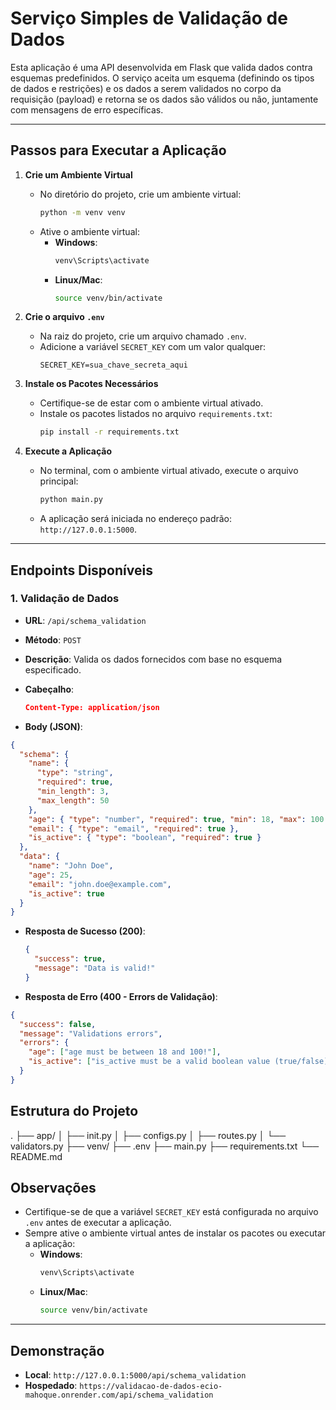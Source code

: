 # Serviço Simples de Validação de Dados

Esta aplicação é uma API desenvolvida em Flask que valida dados contra esquemas predefinidos. O serviço aceita um esquema (definindo os tipos de dados e restrições) e os dados a serem validados no corpo da requisição (payload) e retorna se os dados são válidos ou não, juntamente com mensagens de erro específicas.

---

## Passos para Executar a Aplicação

1. **Crie um Ambiente Virtual**

   - No diretório do projeto, crie um ambiente virtual:
     ```bash
     python -m venv venv
     ```
   - Ative o ambiente virtual:
     - **Windows**:
       ```bash
       venv\Scripts\activate
       ```
     - **Linux/Mac**:
       ```bash
       source venv/bin/activate
       ```

2. **Crie o arquivo `.env`**

   - Na raiz do projeto, crie um arquivo chamado `.env`.
   - Adicione a variável `SECRET_KEY` com um valor qualquer:
     ```env
     SECRET_KEY=sua_chave_secreta_aqui
     ```

3. **Instale os Pacotes Necessários**

   - Certifique-se de estar com o ambiente virtual ativado.
   - Instale os pacotes listados no arquivo `requirements.txt`:
     ```bash
     pip install -r requirements.txt
     ```

4. **Execute a Aplicação**

   - No terminal, com o ambiente virtual ativado, execute o arquivo principal:
     ```bash
     python main.py
     ```
   - A aplicação será iniciada no endereço padrão: `http://127.0.0.1:5000`.

---

## Endpoints Disponíveis

### 1. **Validação de Dados**

- **URL**: `/api/schema_validation`
- **Método**: `POST`
- **Descrição**: Valida os dados fornecidos com base no esquema especificado.
- **Cabeçalho**:

  ```json
  Content-Type: application/json
  ```

- **Body (JSON)**:

```json
{
  "schema": {
    "name": {
      "type": "string",
      "required": true,
      "min_length": 3,
      "max_length": 50
    },
    "age": { "type": "number", "required": true, "min": 18, "max": 100 },
    "email": { "type": "email", "required": true },
    "is_active": { "type": "boolean", "required": true }
  },
  "data": {
    "name": "John Doe",
    "age": 25,
    "email": "john.doe@example.com",
    "is_active": true
  }
}
```

- **Resposta de Sucesso (200)**:

  ```json
  {
    "success": true,
    "message": "Data is valid!"
  }
  ```

- **Resposta de Erro (400 - Errors de Validação)**:

```json
{
  "success": false,
  "message": "Validations errors",
  "errors": {
    "age": ["age must be between 18 and 100!"],
    "is_active": ["is_active must be a valid boolean value (true/false)."]
  }
}
```

## Estrutura do Projeto

. ├── app/
│ ├── init.py
│ ├── configs.py
│ ├── routes.py
│ └── validators.py
├── venv/
├── .env
├── main.py
├── requirements.txt
└── README.md


## Observações

- Certifique-se de que a variável `SECRET_KEY` está configurada no arquivo `.env` antes de executar a aplicação.
- Sempre ative o ambiente virtual antes de instalar os pacotes ou executar a aplicação:
  - **Windows**:
    ```bash
    venv\Scripts\activate
    ```
  - **Linux/Mac**:
    ```bash
    source venv/bin/activate
    ```

---


## Demonstração

- **Local**: `http://127.0.0.1:5000/api/schema_validation`
- **Hospedado**: `https://validacao-de-dados-ecio-mahoque.onrender.com/api/schema_validation`
